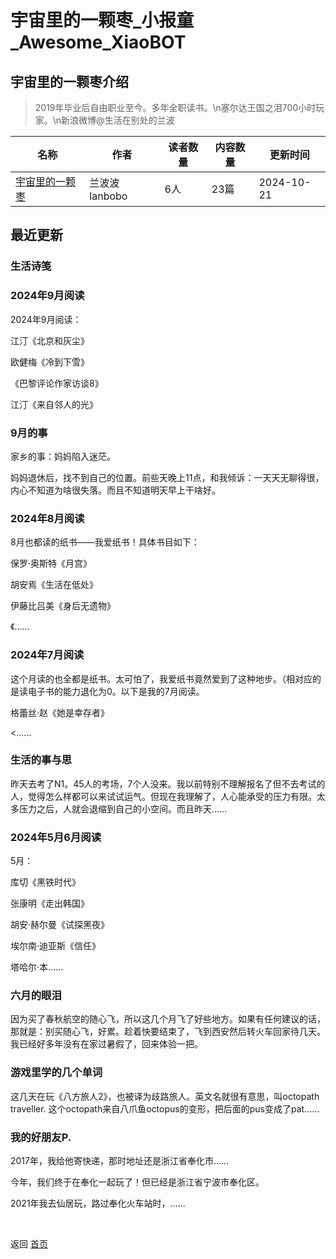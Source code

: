 # 宇宙里的一颗枣_小报童_Awesome_XiaoBOT

## 宇宙里的一颗枣介绍
> 2019年毕业后自由职业至今。多年全职读书。\n塞尔达王国之泪700小时玩家。\n新浪微博@生活在别处的兰波  
  


|名称|作者|读者数量|内容数量|更新时间|
|---|---|---|---|---|
|[宇宙里的一颗枣](https://xiaobot.net/p/floatingjujube?refer=0b133df9-27dc-423b-8101-639049001c13)|兰波波lanbobo|6人|23篇|2024-10-21|

## 最近更新
### 生活诗笺

### 2024年9月阅读

2024年9月阅读：

江汀《北京和灰尘》

欧健梅《冷到下雪》

《巴黎评论作家访谈8》

江汀《来自邻人的光》

### 9月的事

家乡的事：妈妈陷入迷茫。

妈妈退休后，找不到自己的位置。前些天晚上11点，和我倾诉：一天天无聊得很，内心不知道为啥很失落。而且不知道明天早上干啥好。

### 2024年8月阅读

8月也都读的纸书——我爱纸书！具体书目如下：

保罗·奥斯特《月宫》

胡安焉《生活在低处》

伊藤比吕美《身后无遗物》

《......

### 2024年7月阅读

这个月读的也全都是纸书。太可怕了，我爱纸书竟然爱到了这种地步。（相对应的是读电子书的能力退化为0。以下是我的7月阅读。

格蕾丝·赵《她是幸存者》

<......

### 生活的事与思

昨天去考了N1。45人的考场，7个人没来。我以前特别不理解报名了但不去考试的人，觉得怎么样都可以来试试运气。但现在我理解了，人心能承受的压力有限。太多压力之后，人就会退缩到自己的小空间。而且昨天......

### 2024年5月6月阅读

5月：

库切《黑铁时代》

张康明《走出韩国》

胡安·赫尔曼《试探黑夜》

埃尔南·迪亚斯《信任》

塔哈尔·本......

### 六月的眼泪

因为买了春秋航空的随心飞，所以这几个月飞了好些地方。如果有任何建议的话，那就是：别买随心飞，好累。趁着快要结束了，飞到西安然后转火车回家待几天。我已经好多年没有在家过暑假了，回来体验一把。

### 游戏里学的几个单词

这几天在玩《八方旅人2》，也被译为歧路旅人。英文名就很有意思，叫octopath traveller.
这个octopath来自八爪鱼octopus的变形，把后面的pus变成了pat......

### 我的好朋友P.

2017年，我给他寄快递，那时地址还是浙江省奉化市……

今年，我们终于在奉化一起玩了！但已经是浙江省宁波市奉化区。

2021年我去仙居玩，路过奉化火车站时，......


<a href="https://github.com/Reno9527/awesome-xiaobot" style="color: white; text-decoration: none;">awesome-xiaobot</a>

返回 [首页](../README.md)

